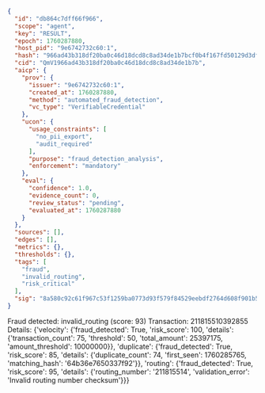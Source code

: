 ```json
{
  "id": "db864c7dff66f966",
  "scope": "agent",
  "key": "RESULT",
  "epoch": 1760287880,
  "host_pid": "9e6742732c60:1",
  "hash": "966ad43b318df20ba0c46d18dcd8c8ad34de1b7bcf0b4f167fd50129d3dfd793",
  "cid": "QmV1966ad43b318df20ba0c46d18dcd8c8ad34de1b7b",
  "aicp": {
    "prov": {
      "issuer": "9e6742732c60:1",
      "created_at": 1760287880,
      "method": "automated_fraud_detection",
      "vc_type": "VerifiableCredential"
    },
    "ucon": {
      "usage_constraints": [
        "no_pii_export",
        "audit_required"
      ],
      "purpose": "fraud_detection_analysis",
      "enforcement": "mandatory"
    },
    "eval": {
      "confidence": 1.0,
      "evidence_count": 0,
      "review_status": "pending",
      "evaluated_at": 1760287880
    }
  },
  "sources": [],
  "edges": [],
  "metrics": {},
  "thresholds": {},
  "tags": [
    "fraud",
    "invalid_routing",
    "risk_critical"
  ],
  "sig": "8a580c92c61f967c53f1259ba0773d93f579f84529eebdf2764d608f901b5688"
}
```

Fraud detected: invalid_routing (score: 93)
Transaction: 211815510392855
Details: {'velocity': {'fraud_detected': True, 'risk_score': 100, 'details': {'transaction_count': 75, 'threshold': 50, 'total_amount': 25397175, 'amount_threshold': 10000000}}, 'duplicate': {'fraud_detected': True, 'risk_score': 85, 'details': {'duplicate_count': 74, 'first_seen': 1760285765, 'matching_hash': '64b36e7650337f92'}}, 'routing': {'fraud_detected': True, 'risk_score': 95, 'details': {'routing_number': '211815514', 'validation_error': 'Invalid routing number checksum'}}}